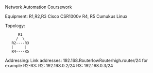 Network Automation Coursework

Equipment:
  R1,R2,R3 Cisco CSR1000v
  R4, R5 Cumukus Linux

Topology:

          R1
         /  \
       R2----R3
       |     |
       R4----R5

 
Addressing:
 Link addresses:
 192.168.RouterlowRouterhigh.router/24
 for example R2-R3:
   R2: 192.168.0.2/24
   R3: 192.168.0.3/24
